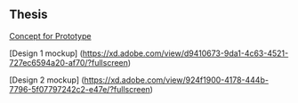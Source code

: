 ## Thesis
[Concept for Prototype](https://xd.adobe.com/view/ffcbebee-f2de-4c08-7485-4a6d482f2eed-89fa)

[Design 1 mockup]
(https://xd.adobe.com/view/d9410673-9da1-4c63-4521-727ec6594a20-af70/?fullscreen)

[Design 2 mockup]
(https://xd.adobe.com/view/924f1900-4178-444b-7796-5f07797242c2-e47e/?fullscreen)